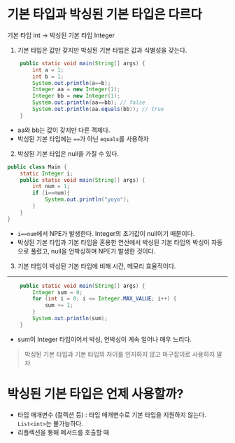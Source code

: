 # 기본 타입과 박싱된 기본 타입은 다르다

기본 타입 int -> 박싱된 기본 타입 Integer

1. 기본 타입은 값만 갖지만 박싱된 기본 타입은 값과 식별성을 갖는다.
```java
    public static void main(String[] args) {
        int a = 1;
        int b = 1;
        System.out.println(a==b);
        Integer aa = new Integer(1);
        Integer bb = new Integer(1);
        System.out.println(aa==bb); // false
        System.out.println(aa.equals(bb)); // true
    }
```
- aa와 bb는 값이 갖지만 다른 객체다.
- 박싱된 기본 타입에는 `==`가 아닌 `equals`를 사용하자 
2. 박싱된 기본 타입은 null을 가질 수 있다.
```java
public class Main { 
    static Integer i;
    public static void main(String[] args) {
        int num = 1;
        if (i==num){
            System.out.println("yoyo");
        }
    }
}
```
- `i==num`에서 NPE가 발생한다. Integer의 초기값이 null이기 때문이다.
- 박싱된 기본 타입과 기본 타입을 혼용한 연산에서 박싱된 기본 타입의 박싱이 자동으로 풀렸고, null을 언박싱하며 NPE가 발생한 것이다. 
3. 기본 타입이 박싱된 기본 타입에 비해 시간, 메모리 효율적이다.

---

```java
    public static void main(String[] args) {
        Integer sum = 0;
        for (int i = 0; i <= Integer.MAX_VALUE; i++) {
            sum += 1;
        }
        System.out.println(sum);
    }
```
- sum이 Integer 타입이어서 박싱, 언박싱이 계속 일어나 매우 느리다.

> 박싱된 기본 타입과 기본 타입의 차이를 인지하지 않고 마구잡이로 사용하지 말자 

# 박싱된 기본 타입은 언제 사용할까?
- 타입 매개변수 (컬렉션 등) : 타입 매개변수로 기본 타입을 지원하지 않는다. `List<int>`는 불가능하다.
- 리플렉션을 통해 메서드를 호출할 때
